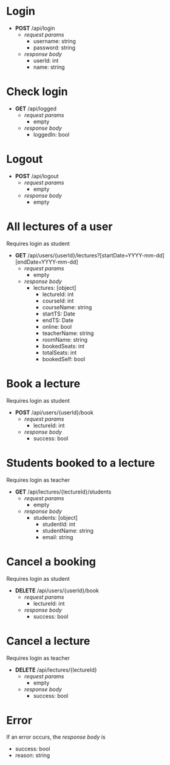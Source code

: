 # Login
- **POST** /api/login
  - *request params*
    - username: string
    - password: string
  - *response body*
	- userId: int
	- name: string

# Check login
- **GET** /api/logged
  - *request params*
    - empty
  - *response body*
    - loggedIn: bool

# Logout
- **POST** /api/logout
  - *request params*
    - empty
  - *response body*
    - empty

# All lectures of a user
Requires login as student

- **GET** /api/users/{userId}/lectures?[startDate=YYYY-mm-dd][endDate=YYYY-mm-dd]
  - *request params*
    - empty
  - *response body*
    - lectures: [object]
      - lectureId: int
      - courseId: int
      - courseName: string
      - startTS: Date
      - endTS: Date
      - online: bool
      - teacherName: string
      - roomName: string
      - bookedSeats: int
      - totalSeats: int
      - bookedSelf: bool

# Book a lecture
Requires login as student

- **POST** /api/users/{userId}/book
  - *request params*
    - lectureId: int
  - *response body*
    - success: bool

# Students booked to a lecture
Requires login as teacher

- **GET** /api/lectures/{lectureId}/students
  - *request params*
    - empty
  - *response body*
    - students: [object]
      - studentId: int
      - studentName: string
      - email: string

# Cancel a booking
Requires login as student

- **DELETE** /api/users/{userId}/book
  - *request params*
    - lectureId: int
  - *response body*
    - success: bool

# Cancel a lecture
Requires login as teacher

- **DELETE** /api/lectures/{lectureId}
  - *request params*
    - empty
  - *response body*
    - success: bool

# Error
If an error occurs, the *response body* is
- success: bool
- reason: string